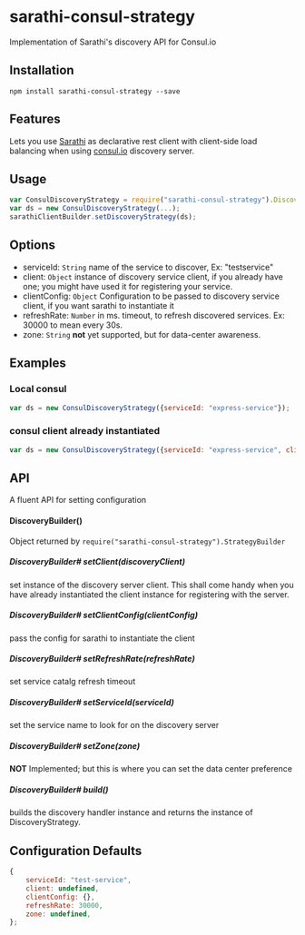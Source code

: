 # sarathi-consul-strategy
Implementation of Sarathi's discovery API for Consul.io

## Installation
```npm
npm install sarathi-consul-strategy --save
```

## Features
Lets you use [Sarathi](https://www.npmjs.com/package/sarathi) as declarative rest client with client-side load balancing when using [consul.io](https://www.consul.io/) discovery server.

## Usage
```javascript
var ConsulDiscoveryStrategy = require("sarathi-consul-strategy").DiscoveryStrategy;
var ds = new ConsulDiscoveryStrategy(...);
sarathiClientBuilder.setDiscoveryStrategy(ds);
```
## Options
* serviceId: ```String``` name of the service to discover, Ex: "testservice"
* client: ```Object``` instance of discovery service client, if you already have one; you might have used it for registering your service.
* clientConfig: ```Object``` Configuration to be passed to discovery service client, if you want sarathi to instantiate it
* refreshRate: ```Number``` in ms. timeout, to refresh discovered services. Ex: 30000 to mean every 30s.
* zone: ```String``` **not** yet supported, but for data-center awareness.

## Examples
### Local consul
```javascript
var ds = new ConsulDiscoveryStrategy({serviceId: "express-service"});
```

### consul client already instantiated
```javascript
var ds = new ConsulDiscoveryStrategy({serviceId: "express-service", client: consulClientInstance});
```

##
## API
A fluent API for setting configuration

#### DiscoveryBuilder()
Object returned by ```require("sarathi-consul-strategy").StrategyBuilder```

##### DiscoveryBuilder# setClient(discoveryClient)
set instance of the discovery server client. This shall come handy when you have already instantiated the client instance for registering with the server.

##### DiscoveryBuilder# setClientConfig(clientConfig)
pass the config for sarathi to instantiate the client

##### DiscoveryBuilder# setRefreshRate(refreshRate)
set service catalg refresh timeout

##### DiscoveryBuilder# setServiceId(serviceId)
set the service name to look for on the discovery server

##### DiscoveryBuilder# setZone(zone)
**NOT** Implemented; but this is where you can set the data center preference

##### DiscoveryBuilder# build()
builds the discovery handler instance and returns the instance of DiscoveryStrategy.


## Configuration Defaults
```javascript
{
	serviceId: "test-service",
	client: undefined,
	clientConfig: {},
	refreshRate: 30000,
	zone: undefined,
};
```
